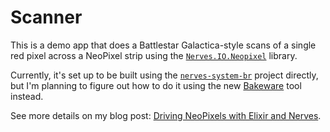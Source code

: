 # Scanner

This is a demo app that does a Battlestar Galactica-style scans of a single red pixel across a NeoPixel strip using the [`Nerves.IO.Neopixel`](https://github.com/GregMefford/nerves_io_neopixel) library.

Currently, it's set up to be built using the [`nerves-system-br`](https://github.com/nerves-project/nerves-system-br) project directly, but I'm planning to figure out how to do it using the new [Bakeware](http://www.bakeware.io) tool instead.

See more details on my blog post: [Driving NeoPixels with Elixir and Nerves](http://www.gregmefford.com/blog/2016/01/22/driving-neopixels-with-elixir-and-nerves/).
